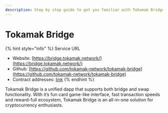 ```yaml
---
description: Step by step guide to get you familiar with Tokamak Bridge
---
```


# Tokamak Bridge

{% hint style="info" %}
Service URL

* Website: [https://bridge.tokamak.network/](https://bridge.tokamak.network/)
* Github: [https://github.com/tokamak-network/tokamak-bridge](https://github.com/tokamak-network/tokamak-bridge)
* Contract addresses: [link](contract-addresses.md)&#x20;
{% endhint %}

Tokamak Bridge is a unified dapp that supports both bridge and swap functionality. With it’s fun card game-like interface, fast transaction speeds and reward-full ecosystem, Tokamak Bridge is an all-in-one solution for cryptocurrency enthusiasts.
